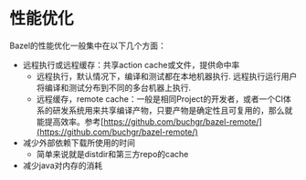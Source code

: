 # 性能优化

Bazel的性能优化一般集中在以下几个方面：

* 远程执行或远程缓存：共享action cache或文件，提供命中率
  * 远程执行，默认情况下，编译和测试都在本地机器执行. 远程执行运行用户将编译和测试分布到不同的多台机器上执行.
  * 远程缓存，remote cache：一般是相同Project的开发者，或者一个CI体系的研发系统用来共享编译产物，只要产物是确定性且可复用的，那么就能提高效率。参考[https://github.com/buchgr/bazel-remote/](https://github.com/buchgr/bazel-remote/)
* 减少外部依赖下载所使用的时间
  * 简单来说就是distdir和第三方repo的cache
* 减少java对内存的消耗
